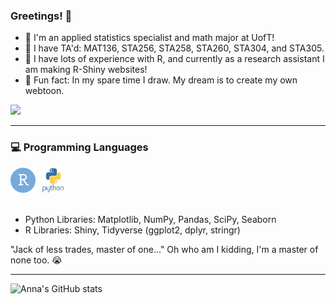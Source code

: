 ### Greetings! 👋
- :blue_book: I'm an applied statistics specialist and math major at UofT! 
- :school: I have TA'd: MAT136, STA256, STA258, STA260, STA304, and STA305.
- :blue_heart: I have lots of experience with R, and currently as a research assistant I am making R-Shiny websites!
- :shit: Fun fact: In my spare time I draw. My dream is to create my own webtoon.

<p>
 <a href="https://www.linkedin.com/in/anna-ly-statistics-specialist/"><img src="https://img.shields.io/badge/LinkedIn-blue?style=for-the-badge&logo=linkedin&logoColor=white" /></a>&nbsp;&nbsp;&nbsp;&nbsp;
<p>

***

### :computer: Programming Languages
<div>
  <img src="https://github.com/devicons/devicon/blob/master/icons/rstudio/rstudio-original.svg" title="r" alt="r" width="40" height="40"/>&nbsp;
  <img src="https://github.com/devicons/devicon/blob/master/icons/python/python-original-wordmark.svg" title="Python" alt="Python" width="40" height="40"/>&nbsp;
</div>
<br>

- Python Libraries: Matplotlib, NumPy, Pandas, SciPy, Seaborn
- R Libraries: Shiny, Tidyverse (ggplot2, dplyr, stringr)

"Jack of less trades, master of one..." Oh who am I kidding, I'm a master of none too. :sob:

***

![Anna's GitHub stats](https://github-readme-stats.vercel.app/api?username=annahuynhly&show_icons=true&theme=tokyonight)
